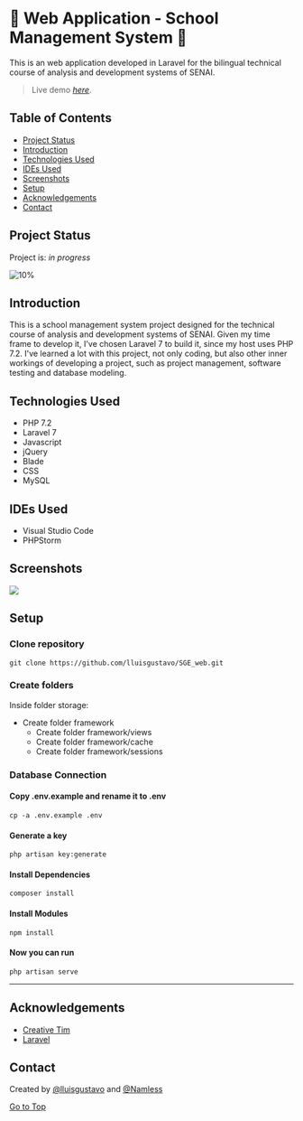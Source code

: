 # :school_satchel: Web Application - School Management System  :school_satchel: <a name="top"></a>

This is an web application developed in Laravel for the bilingual technical course of analysis and development systems of SENAI. 
> Live demo [_here_](https://www.luisdesouza.com.br/sge).

## Table of Contents
* [Project Status](#project-status)
* [Introduction](#introduction)
* [Technologies Used](#technologies-used) 
* [IDEs Used](#ides-used) 
* [Screenshots](#screenshots)
* [Setup](#setup)  
* [Acknowledgements](#acknowledgements)
* [Contact](#contact) 

## Project Status <a name="project-status"></a>
Project is: _in progress_

![10%](https://progress-bar.dev/10)
 
## Introduction <a name="introduction"></a>

This is a school management system project designed for the technical course of analysis and development systems of SENAI. Given my time frame to develop it, I've chosen Laravel 7 to build it, since my host uses PHP 7.2.
I've learned a lot with this project, not only coding, but also other inner workings of developing a project, such as project management, software testing and database modeling.

## Technologies Used <a name="technologies-used"></a>
- PHP 7.2
- Laravel 7 
- Javascript
- jQuery
- Blade
- CSS
- MySQL

## IDEs Used <a name="ides-used"></a>
- Visual Studio Code
- PHPStorm

## Screenshots <a name="screenshots"></a>
![](./img/.png)

## Setup <a name="setup"></a>
### Clone repository ###

``` 
git clone https://github.com/lluisgustavo/SGE_web.git
```

### Create folders ###
Inside folder storage:
* Create folder framework 
  * Create folder framework/views 
  * Create folder framework/cache 
  * Create folder framework/sessions

### Database Connection ###
#### Copy .env.example and rename it to .env ####
```cp -a .env.example .env```
    
#### Generate a key ####
```php artisan key:generate```
    
#### Install Dependencies ####
```composer install```

#### Install Modules ####
```npm install ```

#### Now you can run ####
```php artisan serve```

- - - -

## Acknowledgements <a name="acknowledgements"></a>
- [Creative Tim](www.creative-tim.com)
- [Laravel](www.laravel.com) 

## Contact <a name="contact"></a>
Created by [@lluisgustavo](https://www.luisdesouza.com.br/) and [@Namless](https://github.com/NamIess)

[Go to Top](#top)
